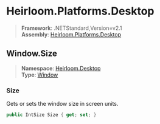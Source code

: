# Heirloom.Platforms.Desktop

> **Framework**: .NETStandard,Version=v2.1  
> **Assembly**: [Heirloom.Platforms.Desktop][0]  

## Window.Size

> **Namespace**: [Heirloom.Desktop][0]  
> **Type**: [Window][1]  

### Size

Gets or sets the window size in screen units.

```cs
public IntSize Size { get; set; }
```

[0]: ../../../Heirloom.Platforms.Desktop.md
[1]: ../Window.md
